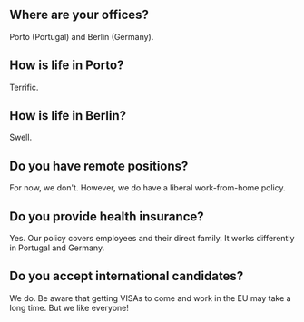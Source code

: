 ## Where are your offices?
Porto (Portugal) and Berlin (Germany). 

## How is life in Porto?
Terrific. 

## How is life in Berlin?
Swell. 

## Do you have remote positions? 
For now, we don't. However, we do have a liberal work-from-home policy.

## Do you provide health insurance?
Yes. Our policy covers employees and their direct family. It works differently in Portugal and Germany.

## Do you accept international candidates?
We do. Be aware that getting VISAs to come and work in the EU may take a long time. But we like everyone!

